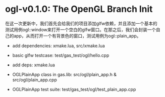 # ogl-v0.1.0: The OpenGL Branch Init 

在这一次更新中，我们首先会给我们的项目添加glfw依赖，并且添加一个基本的测试用例ogl::window来打开一个空白的glfw窗口。在那之后，我们会封装一个自己的app，从而打开一个有背景色的窗口，测试用例为ogl::plain_app。

- add dependencies: xmake.lua, src/xmake.lua
- basic glfw testcase: test/gas_test/ogl/hello.cpp

- add deps: xmake.lua
- OGLPlainApp class in gas.lib: src/ogl/plain_app.h & src/ogl/plain_app.cpp
- OGLPlainApp test suite: test/gas_test/ogl/test_plain_app.cpp